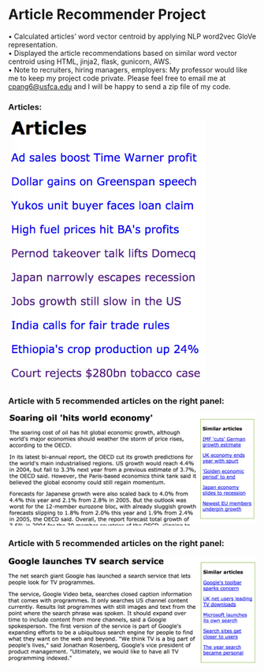 # Article Recommender Project
• Calculated articles’ word vector centroid by applying NLP word2vec GloVe representation.  
• Displayed the article recommendations based on similar word vector centroid using HTML, jinja2, flask, gunicorn, AWS.  
• Note to recruiters, hiring managers, employers: My professor would like me to keep my project code private. Please feel free to email me at cpang6@usfca.edu and I will be happy to send a zip file of my code.

### Articles:  
<img src="articles.png" width=400>

### Article with 5 recommended articles on the right panel:  
<img src="article1.png" width=600>

### Article with 5 recommended articles on the right panel:  
<img src="article2.png" width=600>


